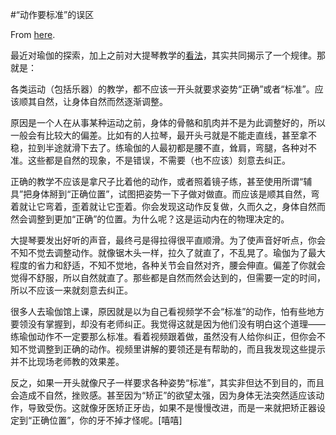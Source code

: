 #“动作要标准”的误区

From [here](https://yinwang1.substack.com/p/movement).

<span>最近对瑜伽的探索，加上之前对大提琴教学的</span>[看法](http://www.yinwang.org/blog-cn/2021/04/16/cello-technique?continueFlag=8ffda83096721cbd33647ef8ec5a7570)<span>，其实共同揭示了一个规律。那就是：</span>

各类运动（包括乐器）的教学，都不应该一开头就要求姿势“正确”或者“标准”。应该顺其自然，让身体自然而然逐渐调整。

原因是一个人在从事某种运动之前，身体的骨骼和肌肉并不是为此调整好的，所以一般会有比较大的偏差。比如有的人拉琴，最开头弓就是不能走直线，甚至拿不稳，拉到半途就滑下去了。练瑜伽的人最初都是腰不直，耸肩，弯腿，各种对不准。这些都是自然的现象，不是错误，不需要（也不应该）刻意去纠正。

正确的教学不应该是拿尺子比着他的动作，或者照着镜子练，甚至使用所谓“辅具”把身体掰到“正确位置”，试图把姿势一下子做对做直。而应该是顺其自然，弯着就让它弯着，歪着就让它歪着。你会发现这动作反复做，久而久之，身体自然而然会调整到更加“正确”的位置。为什么呢？这是运动内在的物理决定的。

大提琴要发出好听的声音，最终弓是得拉得很平直顺滑。为了使声音好听点，你会不知不觉去调整动作。就像锯木头一样，拉久了就直了，不乱晃了。瑜伽为了最大程度的省力和舒适，不知不觉地，各种关节会自然对齐，腰会伸直。偏差了你就会觉得不舒服，所以自然就直了。那些都是自然而然会达到的，但需要一定的时间，所以不应该一来就刻意去纠正。

很多人去瑜伽馆上课，原因就是以为自己看视频学不会“标准”的动作，怕有些地方要领没有掌握到，却没有老师纠正。我觉得这就是因为他们没有明白这个道理——练瑜伽动作不一定要那么标准。看着视频跟着做，虽然没有人给你纠正，但你会不知不觉调整到正确的动作。视频里讲解的要领还是有帮助的，而且我发现这些提示并不比现场老师教的效果差。

反之，如果一开头就像尺子一样要求各种姿势“标准”，其实非但达不到目的，而且会造成不自然，挫败感。甚至因为“矫正”的欲望太强，因为身体无法突然适应该动作，导致受伤。这就像牙医矫正牙齿，如果不是慢慢改进，而是一来就把矫正器设定到“正确位置”，你的牙不掉才怪呢。[嘻嘻]
